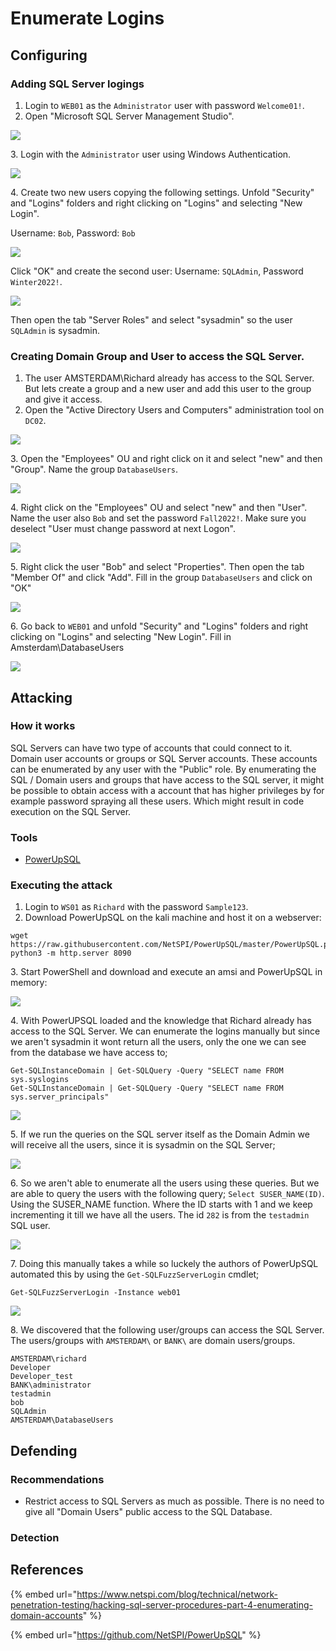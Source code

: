 # Enumerate Logins

## Configuring

### Adding SQL Server logings

1. Login to `WEB01` as the `Administrator` user with password `Welcome01!`.
2. Open "Microsoft SQL Server Management Studio".

![](<../../../../../.gitbook/assets/image (44) (1).png>)

3\. Login with the `Administrator` user using Windows Authentication.

![](<../../../../../.gitbook/assets/image (39) (1) (1).png>)

4\. Create two new users copying the following settings. Unfold "Security" and "Logins" folders and right clicking on "Logins" and selecting "New Login".

Username: `Bob`, Password: `Bob`

![](<../../../../../.gitbook/assets/image (23) (1).png>)

Click "OK" and create the second user: Username: `SQLAdmin`, Password `Winter2022!`.

![](<../../../../../.gitbook/assets/image (25).png>)

Then open the tab "Server Roles" and select "sysadmin" so the user `SQLAdmin` is sysadmin.

### Creating Domain Group and User to access the SQL Server.

1. The user AMSTERDAM\Richard already has access to the SQL Server. But lets create a group and a new user and add this user to the group and give it access.
2. Open the "Active Directory Users and Computers" administration tool on `DC02`.

![](<../../../../../.gitbook/assets/image (10) (1).png>)

3\. Open the "Employees" OU and right click on it and select "new" and then "Group". Name the group `DatabaseUsers`.

![](<../../../../../.gitbook/assets/image (41) (1).png>)

4\. Right click on the "Employees" OU and select "new" and then "User". Name the user also `Bob` and set the password `Fall2022!`. Make sure you deselect "User must change password at next Logon".

![](<../../../../../.gitbook/assets/image (11) (1) (1) (1) (1).png>)

5\. Right click the user "Bob" and select "Properties". Then open the tab "Member Of" and click "Add". Fill in the group `DatabaseUsers` and click on "OK"

![](<../../../../../.gitbook/assets/image (37) (1).png>)

6\. Go back to `WEB01` and unfold "Security" and "Logins" folders and right clicking on "Logins" and selecting "New Login". Fill in Amsterdam\DatabaseUsers

![](<../../../../../.gitbook/assets/image (70) (1) (1) (1) (1).png>)

## Attacking

### How it works

SQL Servers can have two type of accounts that could connect to it. Domain user accounts or groups or SQL Server accounts. These accounts can be enumerated by any user with the "Public" role. By enumerating the SQL / Domain users and groups that have access to the SQL server, it might be possible to obtain access with a account that has higher privileges by for example password spraying all these users. Which might result in code execution on the SQL Server.

### Tools

* [PowerUpSQL](https://github.com/NetSPI/PowerUpSQL)

### Executing the attack

1. Login to `WS01` as `Richard` with the password `Sample123`.
2. Download PowerUpSQL on the kali machine and host it on a webserver:

```
wget https://raw.githubusercontent.com/NetSPI/PowerUpSQL/master/PowerUpSQL.ps1
python3 -m http.server 8090
```

3\. Start PowerShell and download and execute an amsi and PowerUpSQL in memory:

![](<../../../../../.gitbook/assets/image (31) (1) (1).png>)

4\. With PowerUPSQL loaded and the knowledge that Richard already has access to the SQL Server. We can enumerate the logins manually but since we aren't sysadmin it wont return all the users, only the one we can see from the database we have access to;

```
Get-SQLInstanceDomain | Get-SQLQuery -Query "SELECT name FROM sys.syslogins
Get-SQLInstanceDomain | Get-SQLQuery -Query "SELECT name FROM sys.server_principals"
```

![](<../../../../../.gitbook/assets/image (66) (1) (1) (1) (1).png>)

5\. If we run the queries on the SQL server itself as the Domain Admin we will receive all the users, since it is sysadmin on the SQL Server;

![](<../../../../../.gitbook/assets/image (5) (1) (1).png>)

6\. So we aren't able to enumerate all the users using these queries. But we are able to query the users with the following query; `Select SUSER_NAME(ID)`. Using the SUSER\_NAME function. Where the ID starts with 1 and we keep incrementing it till we have all the users. The id `282` is from the `testadmin` SQL user.

![](<../../../../../.gitbook/assets/image (40) (1) (1) (1).png>)

7\. Doing this manually takes a while so luckely the authors of PowerUpSQL automated this by using the `Get-SQLFuzzServerLogin` cmdlet;

```
Get-SQLFuzzServerLogin -Instance web01
```

![](<../../../../../.gitbook/assets/image (59) (1).png>)

8\. We discovered that the following user/groups can access the SQL Server. The users/groups with `AMSTERDAM\` or `BANK\` are domain users/groups.

```
AMSTERDAM\richard
Developer
Developer_test
BANK\administrator
testadmin
bob
SQLAdmin
AMSTERDAM\DatabaseUsers
```

## Defending

### Recommendations

* Restrict access to SQL Servers as much as possible. There is no need to give all "Domain Users" public access to the SQL Database.

### Detection



## References

{% embed url="https://www.netspi.com/blog/technical/network-penetration-testing/hacking-sql-server-procedures-part-4-enumerating-domain-accounts" %}

{% embed url="https://github.com/NetSPI/PowerUpSQL" %}
